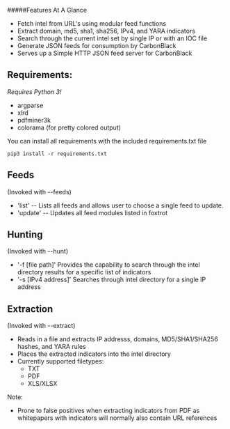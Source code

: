 
#####Features At A Glance

* Fetch intel from URL's using modular feed functions
* Extract domain, md5, sha1, sha256, IPv4, and YARA indicators
* Search through the current intel set by single IP or with an IOC file
* Generate JSON feeds for consumption by CarbonBlack
* Serves up a Simple HTTP JSON feed server for CarbonBlack

Requirements:
-------
*Requires Python 3!*
* argparse
* xlrd
* pdfminer3k
* colorama (for pretty colored output)

You can install all requirements with the included requirements.txt file
```
pip3 install -r requirements.txt
```

Feeds
--------

(Invoked with --feeds)

* 'list' -- Lists all feeds and allows user to choose a single feed to update.
* 'update' -- Updates all feed modules listed in foxtrot

Hunting
---------

(Invoked with --hunt)

* '-f [file path]' Provides the capability to search through the intel directory results for a specific list of indicators
* '-s [IPv4 address]' Searches through intel directory for a single IP address

Extraction
----------

(Invoked with --extract)

* Reads in a file and extracts IP addresss, domains, MD5/SHA1/SHA256 hashes, and YARA rules
* Places the extracted indicators into the intel directory
* Currently supported filetypes:
  * TXT
  * PDF
  * XLS/XLSX

Note:

* Prone to false positives when extracting indicators from PDF as whitepapers with indicators will normally also contain URL references
